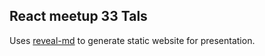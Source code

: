 ## React meetup 33 Tals

Uses [reveal-md](https://github.com/webpro/reveal-md) to generate static website for presentation.